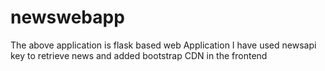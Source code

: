 # newswebapp
The above application is flask based web Application
I have used newsapi key to retrieve news and added bootstrap CDN in the frontend
